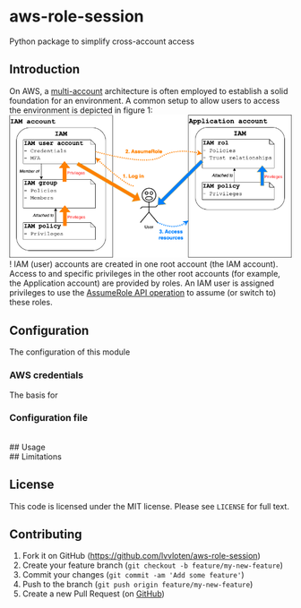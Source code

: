 # aws-role-session

Python package to simplify cross-account access

## Introduction
On AWS, a [multi-account](https://docs.aws.amazon.com/whitepapers/latest/organizing-your-aws-environment/organizing-your-aws-environment.html) architecture is often employed to establish a solid foundation for an environment. A common setup to allow users to access the environment is depicted in figure 1:
![](/docs/aws_multi_account.png)
! [](https://github.com/Z4nzu/hackingtool/blob/master/images/A00.png)
IAM (user) accounts are created in one root account (the IAM account). Access to and specific privileges in the other root accounts (for example, the Application account) are provided by roles. An IAM user is assigned privileges to use the [AssumeRole API operation](https://docs.aws.amazon.com/IAM/latest/UserGuide/id_roles_use.html) to assume (or switch to) these roles.

## Configuration
The configuration of this module 
### AWS credentials

The basis for

### Configuration file
<br>
## Usage
<br>
## Limitations

## License

This code is licensed under the MIT license.  Please see `LICENSE` for full text.

## Contributing

1. Fork it on GitHub (https://github.com/lvvloten/aws-role-session)
1. Create your feature branch (`git checkout -b feature/my-new-feature`)
1. Commit your changes (`git commit -am 'Add some feature'`)
1. Push to the branch (`git push origin feature/my-new-feature`)
1. Create a new Pull Request (on [GitHub](https://github.com))